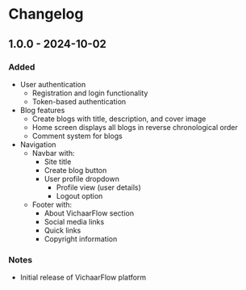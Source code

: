 # Changelog

## 1.0.0 - 2024-10-02

### Added

- User authentication
  - Registration and login functionality
  - Token-based authentication
- Blog features
  - Create blogs with title, description, and cover image
  - Home screen displays all blogs in reverse chronological order
  - Comment system for blogs
- Navigation
  - Navbar with:
    - Site title
    - Create blog button
    - User profile dropdown
      - Profile view (user details)
      - Logout option
  - Footer with:
    - About VichaarFlow section
    - Social media links
    - Quick links
    - Copyright information

### Notes

- Initial release of VichaarFlow platform
